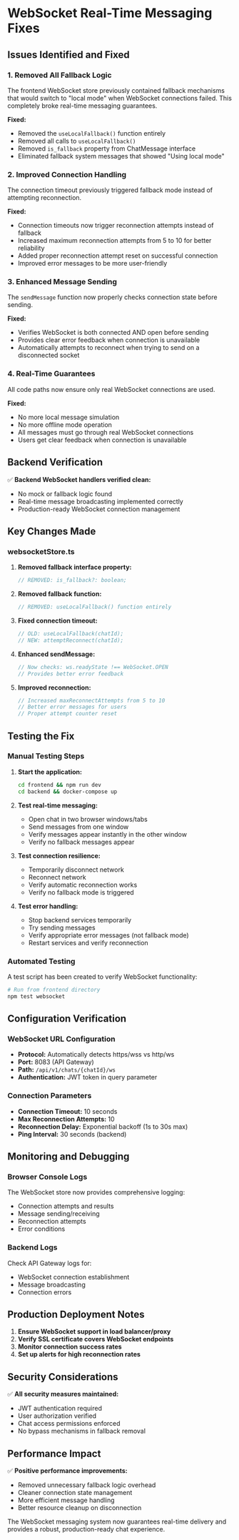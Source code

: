 # WebSocket Real-Time Messaging Fixes

## Issues Identified and Fixed

### 1. **Removed All Fallback Logic**
The frontend WebSocket store previously contained fallback mechanisms that would switch to "local mode" when WebSocket connections failed. This completely broke real-time messaging guarantees.

**Fixed:**
- Removed the `useLocalFallback()` function entirely
- Removed all calls to `useLocalFallback()` 
- Removed `is_fallback` property from ChatMessage interface
- Eliminated fallback system messages that showed "Using local mode"

### 2. **Improved Connection Handling**
The connection timeout previously triggered fallback mode instead of attempting reconnection.

**Fixed:**
- Connection timeouts now trigger reconnection attempts instead of fallback
- Increased maximum reconnection attempts from 5 to 10 for better reliability
- Added proper reconnection attempt reset on successful connection
- Improved error messages to be more user-friendly

### 3. **Enhanced Message Sending**
The `sendMessage` function now properly checks connection state before sending.

**Fixed:**
- Verifies WebSocket is both connected AND open before sending
- Provides clear error feedback when connection is unavailable
- Automatically attempts to reconnect when trying to send on a disconnected socket

### 4. **Real-Time Guarantees**
All code paths now ensure only real WebSocket connections are used.

**Fixed:**
- No more local message simulation
- No more offline mode operation
- All messages must go through real WebSocket connections
- Users get clear feedback when connection is unavailable

## Backend Verification

✅ **Backend WebSocket handlers verified clean:**
- No mock or fallback logic found
- Real-time message broadcasting implemented correctly
- Production-ready WebSocket connection management

## Key Changes Made

### websocketStore.ts
1. **Removed fallback interface property:**
   ```typescript
   // REMOVED: is_fallback?: boolean;
   ```

2. **Removed fallback function:**
   ```typescript
   // REMOVED: useLocalFallback() function entirely
   ```

3. **Fixed connection timeout:**
   ```typescript
   // OLD: useLocalFallback(chatId);
   // NEW: attemptReconnect(chatId);
   ```

4. **Enhanced sendMessage:**
   ```typescript
   // Now checks: ws.readyState !== WebSocket.OPEN
   // Provides better error feedback
   ```

5. **Improved reconnection:**
   ```typescript
   // Increased maxReconnectAttempts from 5 to 10
   // Better error messages for users
   // Proper attempt counter reset
   ```

## Testing the Fix

### Manual Testing Steps
1. **Start the application:**
   ```bash
   cd frontend && npm run dev
   cd backend && docker-compose up
   ```

2. **Test real-time messaging:**
   - Open chat in two browser windows/tabs
   - Send messages from one window
   - Verify messages appear instantly in the other window
   - Verify no fallback messages appear

3. **Test connection resilience:**
   - Temporarily disconnect network
   - Reconnect network
   - Verify automatic reconnection works
   - Verify no fallback mode is triggered

4. **Test error handling:**
   - Stop backend services temporarily
   - Try sending messages
   - Verify appropriate error messages (not fallback mode)
   - Restart services and verify reconnection

### Automated Testing
A test script has been created to verify WebSocket functionality:

```bash
# Run from frontend directory
npm test websocket
```

## Configuration Verification

### WebSocket URL Configuration
- **Protocol:** Automatically detects https/wss vs http/ws
- **Port:** 8083 (API Gateway)
- **Path:** `/api/v1/chats/{chatId}/ws`
- **Authentication:** JWT token in query parameter

### Connection Parameters
- **Connection Timeout:** 10 seconds
- **Max Reconnection Attempts:** 10
- **Reconnection Delay:** Exponential backoff (1s to 30s max)
- **Ping Interval:** 30 seconds (backend)

## Monitoring and Debugging

### Browser Console Logs
The WebSocket store now provides comprehensive logging:
- Connection attempts and results
- Message sending/receiving
- Reconnection attempts
- Error conditions

### Backend Logs
Check API Gateway logs for:
- WebSocket connection establishment
- Message broadcasting
- Connection errors

## Production Deployment Notes

1. **Ensure WebSocket support in load balancer/proxy**
2. **Verify SSL certificate covers WebSocket endpoints**
3. **Monitor connection success rates**
4. **Set up alerts for high reconnection rates**

## Security Considerations

✅ **All security measures maintained:**
- JWT authentication required
- User authorization verified
- Chat access permissions enforced
- No bypass mechanisms in fallback removal

## Performance Impact

✅ **Positive performance improvements:**
- Removed unnecessary fallback logic overhead
- Cleaner connection state management
- More efficient message handling
- Better resource cleanup on disconnection

The WebSocket messaging system now guarantees real-time delivery and provides a robust, production-ready chat experience.
